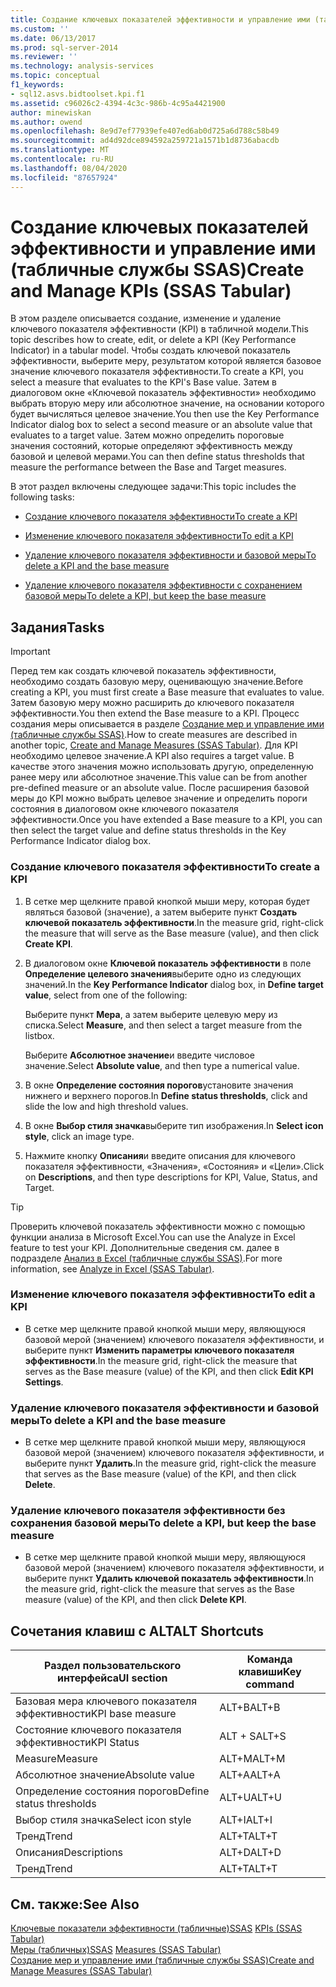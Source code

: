```yaml
---
title: Создание ключевых показателей эффективности и управление ими (табличные службы SSAS) | Документация Майкрософт
ms.custom: ''
ms.date: 06/13/2017
ms.prod: sql-server-2014
ms.reviewer: ''
ms.technology: analysis-services
ms.topic: conceptual
f1_keywords:
- sql12.asvs.bidtoolset.kpi.f1
ms.assetid: c96026c2-4394-4c3c-986b-4c95a4421900
author: minewiskan
ms.author: owend
ms.openlocfilehash: 8e9d7ef77939efe407ed6ab0d725a6d788c58b49
ms.sourcegitcommit: ad4d92dce894592a259721a1571b1d8736abacdb
ms.translationtype: MT
ms.contentlocale: ru-RU
ms.lasthandoff: 08/04/2020
ms.locfileid: "87657924"
---
```

# <a name="create-and-manage-kpis-ssas-tabular"></a><span data-ttu-id="46299-102">Создание ключевых показателей эффективности и управление ими (табличные службы SSAS)</span><span class="sxs-lookup"><span data-stu-id="46299-102">Create and Manage KPIs (SSAS Tabular)</span></span>
  <span data-ttu-id="46299-103">В этом разделе описывается создание, изменение и удаление ключевого показателя эффективности (KPI) в табличной модели.</span><span class="sxs-lookup"><span data-stu-id="46299-103">This topic describes how to create, edit, or delete a KPI (Key Performance Indicator) in a tabular model.</span></span> <span data-ttu-id="46299-104">Чтобы создать ключевой показатель эффективности, выберите меру, результатом которой является базовое значение ключевого показателя эффективности.</span><span class="sxs-lookup"><span data-stu-id="46299-104">To create a KPI, you select a measure that evaluates to the KPI's Base value.</span></span> <span data-ttu-id="46299-105">Затем в диалоговом окне «Ключевой показатель эффективности» необходимо выбрать вторую меру или абсолютное значение, на основании которого будет вычисляться целевое значение.</span><span class="sxs-lookup"><span data-stu-id="46299-105">You then use the Key Performance Indicator dialog box to select a second measure or an absolute value that evaluates to a target value.</span></span> <span data-ttu-id="46299-106">Затем можно определить пороговые значения состояний, которые определяют эффективность между базовой и целевой мерами.</span><span class="sxs-lookup"><span data-stu-id="46299-106">You can then define status thresholds that measure the performance between the Base and Target measures.</span></span>  
  
 <span data-ttu-id="46299-107">В этот раздел включены следующее задачи:</span><span class="sxs-lookup"><span data-stu-id="46299-107">This topic includes the following tasks:</span></span>  
  
-   [<span data-ttu-id="46299-108">Создание ключевого показателя эффективности</span><span class="sxs-lookup"><span data-stu-id="46299-108">To create a KPI</span></span>](#bkmk_create_KPI)  
  
-   [<span data-ttu-id="46299-109">Изменение ключевого показателя эффективности</span><span class="sxs-lookup"><span data-stu-id="46299-109">To edit a KPI</span></span>](#bkmk_edit_KPI)  
  
-   [<span data-ttu-id="46299-110">Удаление ключевого показателя эффективности и базовой меры</span><span class="sxs-lookup"><span data-stu-id="46299-110">To delete a KPI and the base measure</span></span>](#bkmk_delete)  
  
-   [<span data-ttu-id="46299-111">Удаление ключевого показателя эффективности с сохранением базовой меры</span><span class="sxs-lookup"><span data-stu-id="46299-111">To delete a KPI, but keep the base measure</span></span>](#bkmk_delete_KPI)  
  
## <a name="tasks"></a><span data-ttu-id="46299-112">Задания</span><span class="sxs-lookup"><span data-stu-id="46299-112">Tasks</span></span>  
  
> [!IMPORTANT]  
>  <span data-ttu-id="46299-113">Перед тем как создать ключевой показатель эффективности, необходимо создать базовую меру, оценивающую значение.</span><span class="sxs-lookup"><span data-stu-id="46299-113">Before creating a KPI, you must first create a Base measure that evaluates to value.</span></span> <span data-ttu-id="46299-114">Затем базовую меру можно расширить до ключевого показателя эффективности.</span><span class="sxs-lookup"><span data-stu-id="46299-114">You then extend the Base measure to a KPI.</span></span> <span data-ttu-id="46299-115">Процесс создания меры описывается в разделе [Создание мер и управление ими (табличные службы SSAS)](measures-ssas-tabular.md).</span><span class="sxs-lookup"><span data-stu-id="46299-115">How to create measures are described in another topic, [Create and Manage Measures &#40;SSAS Tabular&#41;](measures-ssas-tabular.md).</span></span> <span data-ttu-id="46299-116">Для KPI необходимо целевое значение.</span><span class="sxs-lookup"><span data-stu-id="46299-116">A KPI also requires a target value.</span></span> <span data-ttu-id="46299-117">В качестве этого значения можно использовать другую, определенную ранее меру или абсолютное значение.</span><span class="sxs-lookup"><span data-stu-id="46299-117">This value can be from another pre-defined measure or an absolute value.</span></span> <span data-ttu-id="46299-118">После расширения базовой меры до KPI можно выбрать целевое значение и определить пороги состояния в диалоговом окне ключевого показателя эффективности.</span><span class="sxs-lookup"><span data-stu-id="46299-118">Once you have extended a Base measure to a KPI, you can then select the target value and define status thresholds in the Key Performance Indicator dialog box.</span></span>  
  
###  <a name="to-create-a-kpi"></a><a name="bkmk_create_KPI"></a> <span data-ttu-id="46299-119">Создание ключевого показателя эффективности</span><span class="sxs-lookup"><span data-stu-id="46299-119">To create a KPI</span></span>  
  
1.  <span data-ttu-id="46299-120">В сетке мер щелкните правой кнопкой мыши меру, которая будет являться базовой (значение), а затем выберите пункт **Создать ключевой показатель эффективности**.</span><span class="sxs-lookup"><span data-stu-id="46299-120">In the measure grid, right-click the measure that will serve as the Base measure (value), and then click **Create KPI**.</span></span>  
  
2.  <span data-ttu-id="46299-121">В диалоговом окне **Ключевой показатель эффективности** в поле **Определение целевого значения**выберите одно из следующих значений.</span><span class="sxs-lookup"><span data-stu-id="46299-121">In the **Key Performance Indicator** dialog box, in **Define target value**, select from one of the following:</span></span>  
  
     <span data-ttu-id="46299-122">Выберите пункт **Мера**, а затем выберите целевую меру из списка.</span><span class="sxs-lookup"><span data-stu-id="46299-122">Select **Measure**, and then select a target measure from the listbox.</span></span>  
  
     <span data-ttu-id="46299-123">Выберите **Абсолютное значение**и введите числовое значение.</span><span class="sxs-lookup"><span data-stu-id="46299-123">Select **Absolute value**, and then type a numerical value.</span></span>  
  
3.  <span data-ttu-id="46299-124">В окне **Определение состояния порогов**установите значения нижнего и верхнего порогов.</span><span class="sxs-lookup"><span data-stu-id="46299-124">In **Define status thresholds**, click and slide the low and high threshold values.</span></span>  
  
4.  <span data-ttu-id="46299-125">В окне **Выбор стиля значка**выберите тип изображения.</span><span class="sxs-lookup"><span data-stu-id="46299-125">In **Select icon style**, click an image type.</span></span>  
  
5.  <span data-ttu-id="46299-126">Нажмите кнопку **Описания**и введите описания для ключевого показателя эффективности, «Значения», «Состояния» и «Цели».</span><span class="sxs-lookup"><span data-stu-id="46299-126">Click on **Descriptions**, and then type descriptions for KPI, Value, Status, and Target.</span></span>  
  
> [!TIP]  
>  <span data-ttu-id="46299-127">Проверить ключевой показатель эффективности можно с помощью функции анализа в Microsoft Excel.</span><span class="sxs-lookup"><span data-stu-id="46299-127">You can use the Analyze in Excel feature to test your KPI.</span></span> <span data-ttu-id="46299-128">Дополнительные сведения см. далее в подразделе [Анализ в Excel (табличные службы SSAS)](analyze-in-excel-ssas-tabular.md).</span><span class="sxs-lookup"><span data-stu-id="46299-128">For more information, see [Analyze in Excel &#40;SSAS Tabular&#41;](analyze-in-excel-ssas-tabular.md).</span></span>  
  
###  <a name="to-edit-a-kpi"></a><a name="bkmk_edit_KPI"></a> <span data-ttu-id="46299-129">Изменение ключевого показателя эффективности</span><span class="sxs-lookup"><span data-stu-id="46299-129">To edit a KPI</span></span>  
  
-   <span data-ttu-id="46299-130">В сетке мер щелкните правой кнопкой мыши меру, являющуюся базовой мерой (значением) ключевого показателя эффективности, и выберите пункт **Изменить параметры ключевого показателя эффективности**.</span><span class="sxs-lookup"><span data-stu-id="46299-130">In the measure grid, right-click the measure that serves as the Base measure (value) of the KPI, and then click **Edit KPI Settings**.</span></span>  
  
###  <a name="to-delete-a-kpi-and-the-base-measure"></a><a name="bkmk_delete"></a> <span data-ttu-id="46299-131">Удаление ключевого показателя эффективности и базовой меры</span><span class="sxs-lookup"><span data-stu-id="46299-131">To delete a KPI and the base measure</span></span>  
  
-   <span data-ttu-id="46299-132">В сетке мер щелкните правой кнопкой мыши меру, являющуюся базовой мерой (значением) ключевого показателя эффективности, и выберите пункт **Удалить**.</span><span class="sxs-lookup"><span data-stu-id="46299-132">In the measure grid, right-click the measure that serves as the Base measure (value) of the KPI, and then click **Delete**.</span></span>  
  
###  <a name="to-delete-a-kpi-but-keep-the-base-measure"></a><a name="bkmk_delete_KPI"></a><span data-ttu-id="46299-133">Удаление ключевого показателя эффективности без сохранения базовой меры</span><span class="sxs-lookup"><span data-stu-id="46299-133">To delete a KPI, but keep the base measure</span></span>  
  
-   <span data-ttu-id="46299-134">В сетке мер щелкните правой кнопкой мыши меру, являющуюся базовой мерой (значением) ключевого показателя эффективности, и выберите пункт **Удалить ключевой показатель эффективности**.</span><span class="sxs-lookup"><span data-stu-id="46299-134">In the measure grid, right-click the measure that serves as the Base measure (value) of the KPI, and then click **Delete KPI**.</span></span>  
  
## <a name="alt-shortcuts"></a><span data-ttu-id="46299-135">Сочетания клавиш с ALT</span><span class="sxs-lookup"><span data-stu-id="46299-135">ALT Shortcuts</span></span>  
  
|<span data-ttu-id="46299-136">Раздел пользовательского интерфейса</span><span class="sxs-lookup"><span data-stu-id="46299-136">UI section</span></span>|<span data-ttu-id="46299-137">Команда клавиши</span><span class="sxs-lookup"><span data-stu-id="46299-137">Key command</span></span>|  
|----------------|-----------------|  
|<span data-ttu-id="46299-138">Базовая мера ключевого показателя эффективности</span><span class="sxs-lookup"><span data-stu-id="46299-138">KPI base measure</span></span>|<span data-ttu-id="46299-139">ALT+B</span><span class="sxs-lookup"><span data-stu-id="46299-139">ALT+B</span></span>|  
|<span data-ttu-id="46299-140">Состояние ключевого показателя эффективности</span><span class="sxs-lookup"><span data-stu-id="46299-140">KPI Status</span></span>|<span data-ttu-id="46299-141">ALT + S</span><span class="sxs-lookup"><span data-stu-id="46299-141">ALT+S</span></span>|  
|<span data-ttu-id="46299-142">Measure</span><span class="sxs-lookup"><span data-stu-id="46299-142">Measure</span></span>|<span data-ttu-id="46299-143">ALT+M</span><span class="sxs-lookup"><span data-stu-id="46299-143">ALT+M</span></span>|  
|<span data-ttu-id="46299-144">Абсолютное значение</span><span class="sxs-lookup"><span data-stu-id="46299-144">Absolute value</span></span>|<span data-ttu-id="46299-145">ALT+A</span><span class="sxs-lookup"><span data-stu-id="46299-145">ALT+A</span></span>|  
|<span data-ttu-id="46299-146">Определение состояния порогов</span><span class="sxs-lookup"><span data-stu-id="46299-146">Define status thresholds</span></span>|<span data-ttu-id="46299-147">ALT+U</span><span class="sxs-lookup"><span data-stu-id="46299-147">ALT+U</span></span>|  
|<span data-ttu-id="46299-148">Выбор стиля значка</span><span class="sxs-lookup"><span data-stu-id="46299-148">Select icon style</span></span>|<span data-ttu-id="46299-149">ALT+I</span><span class="sxs-lookup"><span data-stu-id="46299-149">ALT+I</span></span>|  
|<span data-ttu-id="46299-150">Тренд</span><span class="sxs-lookup"><span data-stu-id="46299-150">Trend</span></span>|<span data-ttu-id="46299-151">ALT+T</span><span class="sxs-lookup"><span data-stu-id="46299-151">ALT+T</span></span>|  
|<span data-ttu-id="46299-152">Описания</span><span class="sxs-lookup"><span data-stu-id="46299-152">Descriptions</span></span>|<span data-ttu-id="46299-153">ALT+D</span><span class="sxs-lookup"><span data-stu-id="46299-153">ALT+D</span></span>|  
|<span data-ttu-id="46299-154">Тренд</span><span class="sxs-lookup"><span data-stu-id="46299-154">Trend</span></span>|<span data-ttu-id="46299-155">ALT+T</span><span class="sxs-lookup"><span data-stu-id="46299-155">ALT+T</span></span>|  
  
## <a name="see-also"></a><span data-ttu-id="46299-156">См. также:</span><span class="sxs-lookup"><span data-stu-id="46299-156">See Also</span></span>  
 <span data-ttu-id="46299-157">[Ключевые показатели эффективности &#40;табличные&#41;SSAS](kpis-ssas-tabular.md) </span><span class="sxs-lookup"><span data-stu-id="46299-157">[KPIs &#40;SSAS Tabular&#41;](kpis-ssas-tabular.md) </span></span>  
 <span data-ttu-id="46299-158">[Меры &#40;табличных&#41;SSAS](measures-ssas-tabular.md) </span><span class="sxs-lookup"><span data-stu-id="46299-158">[Measures &#40;SSAS Tabular&#41;](measures-ssas-tabular.md) </span></span>  
 [<span data-ttu-id="46299-159">Создание мер и управление ими (табличные службы SSAS)</span><span class="sxs-lookup"><span data-stu-id="46299-159">Create and Manage Measures &#40;SSAS Tabular&#41;</span></span>](create-and-manage-measures-ssas-tabular.md)  
  
  
